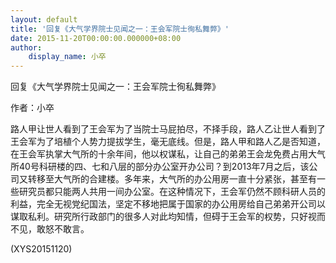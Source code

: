 ```yaml
---
layout: default
title: '回复《大气学界院士见闻之一：王会军院士徇私舞弊》'
date: 2015-11-20T00:00:00.000000+08:00
author:
    display_name: 小卒
---
```


回复《大气学界院士见闻之一：王会军院士徇私舞弊》

作者：小卒

路人甲让世人看到了王会军为了当院士马屁拍尽，不择手段，路人乙让世人看到了王会军为了培植个人势力提拔学生，毫无底线。但是，路人甲和路人乙是否知道，在王会军执掌大气所的十余年间，他以权谋私，让自己的弟弟王会龙免费占用大气所40号科研楼的四、七和八层的部分办公室开办公司？到2013年7月之后，该公司又转移至大气所的合建楼。多年来，大气所的办公用房一直十分紧张，甚至有一些研究员都只能两人共用一间办公室。在这种情况下，王会军仍然不顾科研人员的利益，完全无视党纪国法，坚定不移地把属于国家的办公用房给自己弟弟开公司以谋取私利。研究所行政部门的很多人对此均知情，但碍于王会军的权势，只好视而不见，敢怒不敢言。

(XYS20151120)

